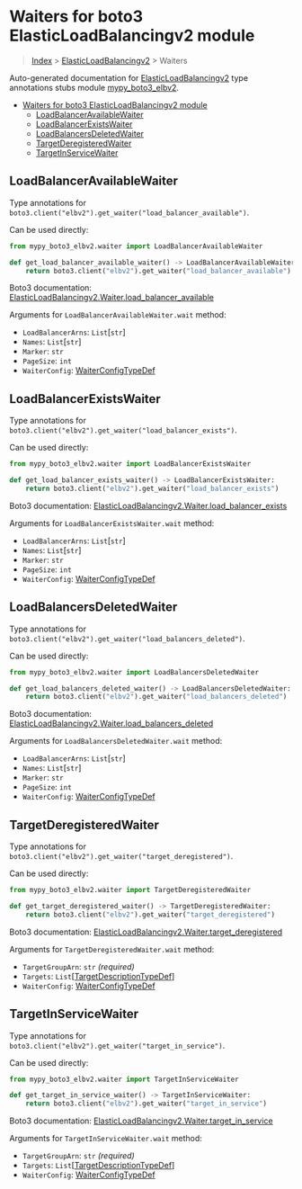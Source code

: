 # Waiters for boto3 ElasticLoadBalancingv2 module

> [Index](..) > [ElasticLoadBalancingv2](.) > Waiters

Auto-generated documentation for
[ElasticLoadBalancingv2](https://boto3.amazonaws.com/v1/documentation/api/1.17.75/reference/services/elbv2.html#ElasticLoadBalancingv2)
type annotations stubs module
[mypy_boto3_elbv2](https://pypi.org/project/mypy-boto3-elbv2/).

- [Waiters for boto3 ElasticLoadBalancingv2 module](#waiters-for-boto3-elasticloadbalancingv2-module)
  - [LoadBalancerAvailableWaiter](#loadbalanceravailablewaiter)
  - [LoadBalancerExistsWaiter](#loadbalancerexistswaiter)
  - [LoadBalancersDeletedWaiter](#loadbalancersdeletedwaiter)
  - [TargetDeregisteredWaiter](#targetderegisteredwaiter)
  - [TargetInServiceWaiter](#targetinservicewaiter)

## LoadBalancerAvailableWaiter

Type annotations for
`boto3.client("elbv2").get_waiter("load_balancer_available")`.

Can be used directly:

```python
from mypy_boto3_elbv2.waiter import LoadBalancerAvailableWaiter

def get_load_balancer_available_waiter() -> LoadBalancerAvailableWaiter:
    return boto3.client("elbv2").get_waiter("load_balancer_available")
```

Boto3 documentation:
[ElasticLoadBalancingv2.Waiter.load_balancer_available](https://boto3.amazonaws.com/v1/documentation/api/1.17.75/reference/services/elbv2.html#ElasticLoadBalancingv2.Waiter.load_balancer_available)

Arguments for `LoadBalancerAvailableWaiter.wait` method:

- `LoadBalancerArns`: `List`\[`str`\]
- `Names`: `List`\[`str`\]
- `Marker`: `str`
- `PageSize`: `int`
- `WaiterConfig`: [WaiterConfigTypeDef](./type_defs.md#waiterconfigtypedef)

## LoadBalancerExistsWaiter

Type annotations for
`boto3.client("elbv2").get_waiter("load_balancer_exists")`.

Can be used directly:

```python
from mypy_boto3_elbv2.waiter import LoadBalancerExistsWaiter

def get_load_balancer_exists_waiter() -> LoadBalancerExistsWaiter:
    return boto3.client("elbv2").get_waiter("load_balancer_exists")
```

Boto3 documentation:
[ElasticLoadBalancingv2.Waiter.load_balancer_exists](https://boto3.amazonaws.com/v1/documentation/api/1.17.75/reference/services/elbv2.html#ElasticLoadBalancingv2.Waiter.load_balancer_exists)

Arguments for `LoadBalancerExistsWaiter.wait` method:

- `LoadBalancerArns`: `List`\[`str`\]
- `Names`: `List`\[`str`\]
- `Marker`: `str`
- `PageSize`: `int`
- `WaiterConfig`: [WaiterConfigTypeDef](./type_defs.md#waiterconfigtypedef)

## LoadBalancersDeletedWaiter

Type annotations for
`boto3.client("elbv2").get_waiter("load_balancers_deleted")`.

Can be used directly:

```python
from mypy_boto3_elbv2.waiter import LoadBalancersDeletedWaiter

def get_load_balancers_deleted_waiter() -> LoadBalancersDeletedWaiter:
    return boto3.client("elbv2").get_waiter("load_balancers_deleted")
```

Boto3 documentation:
[ElasticLoadBalancingv2.Waiter.load_balancers_deleted](https://boto3.amazonaws.com/v1/documentation/api/1.17.75/reference/services/elbv2.html#ElasticLoadBalancingv2.Waiter.load_balancers_deleted)

Arguments for `LoadBalancersDeletedWaiter.wait` method:

- `LoadBalancerArns`: `List`\[`str`\]
- `Names`: `List`\[`str`\]
- `Marker`: `str`
- `PageSize`: `int`
- `WaiterConfig`: [WaiterConfigTypeDef](./type_defs.md#waiterconfigtypedef)

## TargetDeregisteredWaiter

Type annotations for `boto3.client("elbv2").get_waiter("target_deregistered")`.

Can be used directly:

```python
from mypy_boto3_elbv2.waiter import TargetDeregisteredWaiter

def get_target_deregistered_waiter() -> TargetDeregisteredWaiter:
    return boto3.client("elbv2").get_waiter("target_deregistered")
```

Boto3 documentation:
[ElasticLoadBalancingv2.Waiter.target_deregistered](https://boto3.amazonaws.com/v1/documentation/api/1.17.75/reference/services/elbv2.html#ElasticLoadBalancingv2.Waiter.target_deregistered)

Arguments for `TargetDeregisteredWaiter.wait` method:

- `TargetGroupArn`: `str` *(required)*
- `Targets`:
  `List`\[[TargetDescriptionTypeDef](./type_defs.md#targetdescriptiontypedef)\]
- `WaiterConfig`: [WaiterConfigTypeDef](./type_defs.md#waiterconfigtypedef)

## TargetInServiceWaiter

Type annotations for `boto3.client("elbv2").get_waiter("target_in_service")`.

Can be used directly:

```python
from mypy_boto3_elbv2.waiter import TargetInServiceWaiter

def get_target_in_service_waiter() -> TargetInServiceWaiter:
    return boto3.client("elbv2").get_waiter("target_in_service")
```

Boto3 documentation:
[ElasticLoadBalancingv2.Waiter.target_in_service](https://boto3.amazonaws.com/v1/documentation/api/1.17.75/reference/services/elbv2.html#ElasticLoadBalancingv2.Waiter.target_in_service)

Arguments for `TargetInServiceWaiter.wait` method:

- `TargetGroupArn`: `str` *(required)*
- `Targets`:
  `List`\[[TargetDescriptionTypeDef](./type_defs.md#targetdescriptiontypedef)\]
- `WaiterConfig`: [WaiterConfigTypeDef](./type_defs.md#waiterconfigtypedef)
